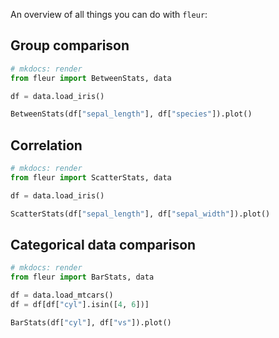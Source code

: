An overview of all things you can do with `fleur`:

## Group comparison

```py
# mkdocs: render
from fleur import BetweenStats, data

df = data.load_iris()

BetweenStats(df["sepal_length"], df["species"]).plot()
```

## Correlation

```py
# mkdocs: render
from fleur import ScatterStats, data

df = data.load_iris()

ScatterStats(df["sepal_length"], df["sepal_width"]).plot()
```

## Categorical data comparison

```py
# mkdocs: render
from fleur import BarStats, data

df = data.load_mtcars()
df = df[df["cyl"].isin([4, 6])]

BarStats(df["cyl"], df["vs"]).plot()
```
